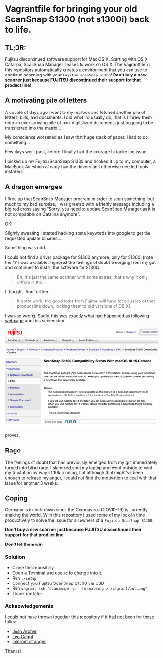# Vagrantfile for bringing your old ScanSnap S1300 (not s1300i) back to life.

## TL;DR: 

Fujitsu discontinued software support for Mac OS X. Starting with
OS X Catalina, ScanSnap Manager ceases to work on OS X. The Vagrantfile
in this repository automatically creates a environment that you can use
to continue scanning with your `Fujitsu ScanSnap S1300`!
**Don't buy a new scanner just because FUJITSU discontinued
their support for that product line!**

## A motivating pile of letters

A couple of days ago I went to my mailbox and fetched another
pile of letters, bills, and documents. I did what I'd usually do, that is
I threw them onto an ever growing pile of non-digitalized
documents just begging to be transferred into the matrix...

My conscience worsened as I saw that huge stack of paper. I had to do something...

Few days went past, before I finally had the courage to tacke
the issue.

I picked up my Fujitsu ScanSnap S1300 and hooked it up
to my computer, a MacBook Air which already had the
drivers and otherwise needed tools installed.

## A dragon emerges

I fired up that ScanSnap Manager program in order to scan something,
but much to my bad surprise, I was greeted with a frienly message
including a big red cross saying "Sorry, you need to update ScanSnap Manager as it is not compatible on Catalina anymore".

OK!

Slightly swearing I started hacking some keywords into google
to get the requested update binaries....

Something was odd.

I could not find a driver package for S1300 anymore; only for S1300i (note the "i") was available.
I ignored the feelings of doubt emerging from my gut and continued
to install the software for S1300i. 

> Eh, it's just the same scanner with
> some extras, that's why it only differs in the i

I thought. And further:

> It gotta work, the good folks from Fujitsu will have let all users
> of that product line down, locking them to old versions of OS X!.

I was so wrong. Sadly, this was exactly what had happened as following 
[webpage](https://www.fujitsu.com/global/support/products/computing/peripheral/scanners/scansnap/faq/s1300-catalina.html) 
and this screenshot

![screenshot](screenshot.png) 

proves.

## Rage

The feelings of doubt that had previously emerged from my gut
immediately turned into blind rage. I slammed shut my laptop
and went outside to vent my frustation by way of 10k running, but although
that might've been enough to release my anger, I could not find
the motivation to deal with that issue for another 3 weeks. 

## Coping

Germany is in lock-down since the Coronavirus (COVID-19) is
currently shaking the world. With this repository 
I used some of my lock-in time productively
to solve the issue for all owners of a `Fujitsu ScanSnap S1300`.

**Don't buy a new scanner just because FUJITSU discontinued
their support for that product line**

**Don't let them win**

### Solution

- Clone this repository
- Open a Terminal and use `cd` to change into it.
- Run `./setup`
- Connect you Fujitsu ScanSnap S1300 via USB
- Run `vagrant ssh "scanimage -p --format=png > /vagrant/out.png"`
- Thank me later

### Acknowledgements

I could not have thrown together this repository if it had not been
for these folks:

- [Josh Archer](https://www.josharcher.uk/code/install-scansnap-s1300-drivers-linux/)
- [Leo Gaggl](https://www.gaggl.com/2016/11/getting-fujitsu-scansnap-s1300i-to-work-on-ubuntu-16-04lts/)
- [internet stranger](https://ubuntuforums.org/archive/index.php/t-2393597.html)

Thanks!
